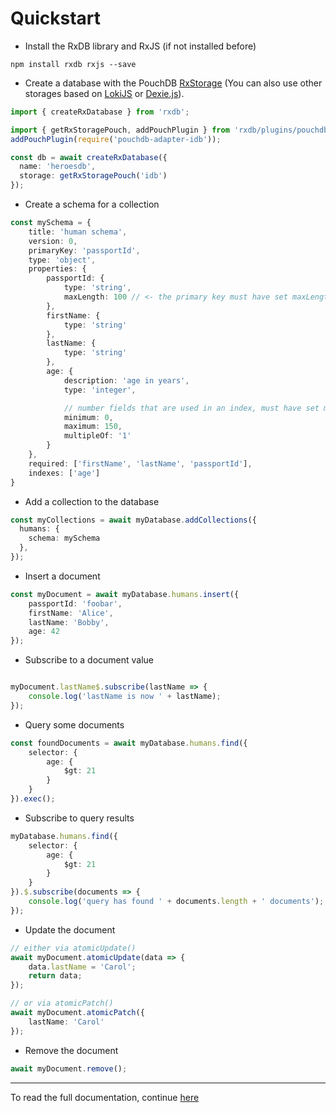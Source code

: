 # Quickstart




- Install the RxDB library and RxJS (if not installed before)

`npm install rxdb rxjs --save`

- Create a database with the PouchDB [RxStorage](./rx-storage.md) (You can also use other storages based on [LokiJS](./rx-storage-lokijs.md) or [Dexie.js](./rx-storage-dexie.md)).

```ts
import { createRxDatabase } from 'rxdb';

import { getRxStoragePouch, addPouchPlugin } from 'rxdb/plugins/pouchdb';
addPouchPlugin(require('pouchdb-adapter-idb'));

const db = await createRxDatabase({
  name: 'heroesdb',
  storage: getRxStoragePouch('idb')
});
```

- Create a schema for a collection

```ts
const mySchema = {
    title: 'human schema',
    version: 0,
    primaryKey: 'passportId',
    type: 'object',
    properties: {
        passportId: {
            type: 'string',
            maxLength: 100 // <- the primary key must have set maxLength
        },
        firstName: {
            type: 'string'
        },
        lastName: {
            type: 'string'
        },
        age: {
            description: 'age in years',
            type: 'integer',

            // number fields that are used in an index, must have set minium, maximum and multipleOf
            minimum: 0,
            maximum: 150,
            multipleOf: '1'
        }
    },
    required: ['firstName', 'lastName', 'passportId'],
    indexes: ['age']
}
```

- Add a collection to the database

```ts
const myCollections = await myDatabase.addCollections({
  humans: {
    schema: mySchema
  },
});
```


- Insert a document

```ts
const myDocument = await myDatabase.humans.insert({
    passportId: 'foobar',
    firstName: 'Alice',
    lastName: 'Bobby',
    age: 42
});
```

- Subscribe to a document value

```ts

myDocument.lastName$.subscribe(lastName => {
    console.log('lastName is now ' + lastName);
});

```


- Query some documents

```ts
const foundDocuments = await myDatabase.humans.find({
    selector: {
        age: {
            $gt: 21
        }
    }
}).exec();
```

- Subscribe to query results

```ts
myDatabase.humans.find({
    selector: {
        age: {
            $gt: 21
        }
    }
}).$.subscribe(documents => {
    console.log('query has found ' + documents.length + ' documents');
});
```


- Update the document

```ts
// either via atomicUpdate()
await myDocument.atomicUpdate(data => {
    data.lastName = 'Carol';
    return data;
});

// or via atomicPatch()
await myDocument.atomicPatch({
    lastName: 'Carol'
});
```

- Remove the document

```ts
await myDocument.remove();
```



---------
To read the full documentation, continue [here](./install.md)
